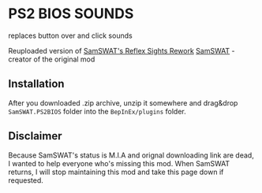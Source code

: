 # PS2 BIOS SOUNDS
replaces button over and click sounds

Reuploaded version of [SamSWAT's Reflex Sights Rework](https://hub.sp-tarkov.com/files/file/1028-ps2-bios-sounds)
[SamSWAT](https://hub.sp-tarkov.com/user/1652-samswat) - creator of the original mod

## Installation
After you downloaded .zip archive, unzip it somewhere and drag&drop `SamSWAT.PS2BIOS` folder into the `BepInEx/plugins` folder.

## Disclaimer
Because SamSWAT's status is M.I.A and orignal downloading link are dead, I wanted to help everyone who's missing this mod.
When SamSWAT returns, I will stop maintaining this mod and take this page down if requested.